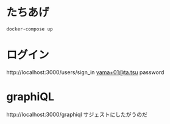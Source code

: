 # たちあげ
```
docker-compose up
```

# ログイン
http://localhost:3000/users/sign_in
yama+01@ta.tsu
password

# graphiQL
http://localhost:3000/graphiql
サジェストにしたがうのだ
